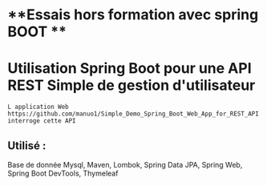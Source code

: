 
# **Essais hors formation avec spring BOOT **


# **Utilisation Spring Boot pour une API REST Simple de gestion d'utilisateur**
	L application Web https://github.com/manuo1/Simple_Demo_Spring_Boot_Web_App_for_REST_API interroge cette API

## Utilisé :

Base de donnée Mysql, 
Maven, 
Lombok, 
Spring Data JPA, 
Spring Web, 
Spring Boot DevTools, 
Thymeleaf

